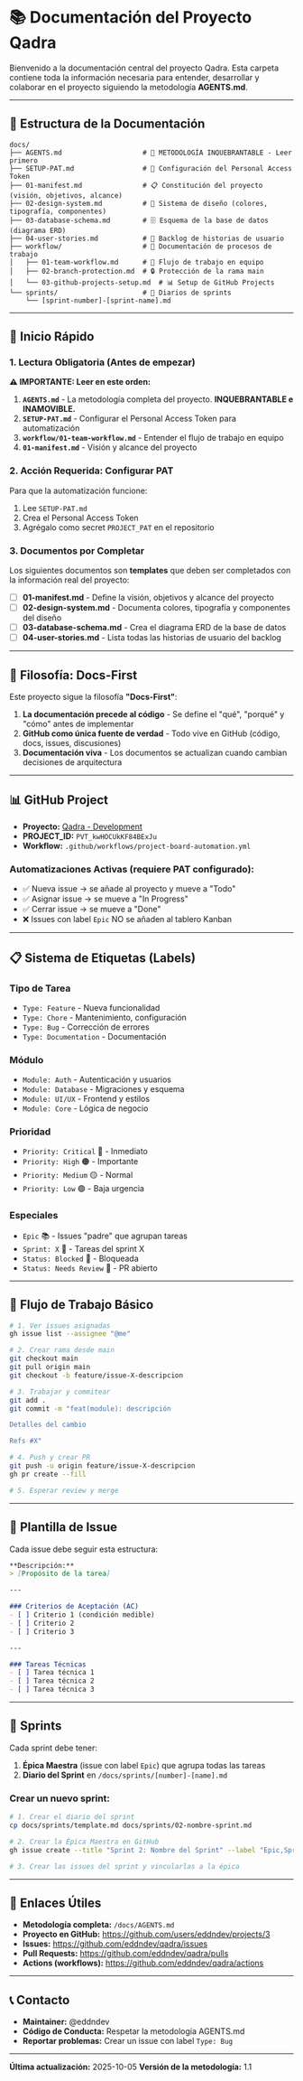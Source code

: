 # 📚 Documentación del Proyecto Qadra

Bienvenido a la documentación central del proyecto Qadra. Esta carpeta contiene toda la información necesaria para entender, desarrollar y colaborar en el proyecto siguiendo la metodología **AGENTS.md**.

---

## 📁 Estructura de la Documentación

```
docs/
├── AGENTS.md                    # 🔴 METODOLOGÍA INQUEBRANTABLE - Leer primero
├── SETUP-PAT.md                 # 🔑 Configuración del Personal Access Token
├── 01-manifest.md               # 📋 Constitución del proyecto (visión, objetivos, alcance)
├── 02-design-system.md          # 🎨 Sistema de diseño (colores, tipografía, componentes)
├── 03-database-schema.md        # 🗄️ Esquema de la base de datos (diagrama ERD)
├── 04-user-stories.md           # 📝 Backlog de historias de usuario
├── workflow/                    # 🔄 Documentación de procesos de trabajo
│   ├── 01-team-workflow.md      # 👥 Flujo de trabajo en equipo
│   ├── 02-branch-protection.md  # 🔒 Protección de la rama main
│   └── 03-github-projects-setup.md  # 📊 Setup de GitHub Projects
└── sprints/                     # 🚀 Diarios de sprints
    └── [sprint-number]-[sprint-name].md
```

---

## 🚀 Inicio Rápido

### 1. Lectura Obligatoria (Antes de empezar)

**⚠️ IMPORTANTE: Leer en este orden:**

1. **`AGENTS.md`** - La metodología completa del proyecto. **INQUEBRANTABLE e INAMOVIBLE.**
2. **`SETUP-PAT.md`** - Configurar el Personal Access Token para automatización
3. **`workflow/01-team-workflow.md`** - Entender el flujo de trabajo en equipo
4. **`01-manifest.md`** - Visión y alcance del proyecto

### 2. Acción Requerida: Configurar PAT

Para que la automatización funcione:
1. Lee `SETUP-PAT.md`
2. Crea el Personal Access Token
3. Agrégalo como secret `PROJECT_PAT` en el repositorio

### 3. Documentos por Completar

Los siguientes documentos son **templates** que deben ser completados con la información real del proyecto:

- [ ] **01-manifest.md** - Define la visión, objetivos y alcance del proyecto
- [ ] **02-design-system.md** - Documenta colores, tipografía y componentes del diseño
- [ ] **03-database-schema.md** - Crea el diagrama ERD de la base de datos
- [ ] **04-user-stories.md** - Lista todas las historias de usuario del backlog

---

## 🎯 Filosofía: Docs-First

Este proyecto sigue la filosofía **"Docs-First"**:

1. **La documentación precede al código** - Se define el "qué", "porqué" y "cómo" antes de implementar
2. **GitHub como única fuente de verdad** - Todo vive en GitHub (código, docs, issues, discusiones)
3. **Documentación viva** - Los documentos se actualizan cuando cambian decisiones de arquitectura

---

## 📊 GitHub Project

- **Proyecto:** [Qadra - Development](https://github.com/users/eddndev/projects/3)
- **PROJECT_ID:** `PVT_kwHOCUkKF84BExJu`
- **Workflow:** `.github/workflows/project-board-automation.yml`

### Automatizaciones Activas (requiere PAT configurado):

- ✅ Nueva issue → se añade al proyecto y mueve a "Todo"
- ✅ Asignar issue → se mueve a "In Progress"
- ✅ Cerrar issue → se mueve a "Done"
- ❌ Issues con label `Epic` NO se añaden al tablero Kanban

---

## 📋 Sistema de Etiquetas (Labels)

### Tipo de Tarea
- `Type: Feature` - Nueva funcionalidad
- `Type: Chore` - Mantenimiento, configuración
- `Type: Bug` - Corrección de errores
- `Type: Documentation` - Documentación

### Módulo
- `Module: Auth` - Autenticación y usuarios
- `Module: Database` - Migraciones y esquema
- `Module: UI/UX` - Frontend y estilos
- `Module: Core` - Lógica de negocio

### Prioridad
- `Priority: Critical` 🔴 - Inmediato
- `Priority: High` 🟠 - Importante
- `Priority: Medium` 🟡 - Normal
- `Priority: Low` 🟢 - Baja urgencia

### Especiales
- `Epic` 📚 - Issues "padre" que agrupan tareas
- `Sprint: X` 🚀 - Tareas del sprint X
- `Status: Blocked` 🚧 - Bloqueada
- `Status: Needs Review` 👀 - PR abierto

---

## 🔄 Flujo de Trabajo Básico

```bash
# 1. Ver issues asignadas
gh issue list --assignee "@me"

# 2. Crear rama desde main
git checkout main
git pull origin main
git checkout -b feature/issue-X-descripcion

# 3. Trabajar y commitear
git add .
git commit -m "feat(module): descripción

Detalles del cambio

Refs #X"

# 4. Push y crear PR
git push -u origin feature/issue-X-descripcion
gh pr create --fill

# 5. Esperar review y merge
```

---

## 📝 Plantilla de Issue

Cada issue debe seguir esta estructura:

```markdown
**Descripción:**
> [Propósito de la tarea]

---

### Criterios de Aceptación (AC)
- [ ] Criterio 1 (condición medible)
- [ ] Criterio 2
- [ ] Criterio 3

---

### Tareas Técnicas
- [ ] Tarea técnica 1
- [ ] Tarea técnica 2
- [ ] Tarea técnica 3
```

---

## 🚀 Sprints

Cada sprint debe tener:
1. **Épica Maestra** (issue con label `Epic`) que agrupa todas las tareas
2. **Diario del Sprint** en `/docs/sprints/[number]-[name].md`

### Crear un nuevo sprint:

```bash
# 1. Crear el diario del sprint
cp docs/sprints/template.md docs/sprints/02-nombre-sprint.md

# 2. Crear la Épica Maestra en GitHub
gh issue create --title "Sprint 2: Nombre del Sprint" --label "Epic,Sprint: 2"

# 3. Crear las issues del sprint y vincularlas a la épica
```

---

## 🔗 Enlaces Útiles

- **Metodología completa:** `/docs/AGENTS.md`
- **Proyecto en GitHub:** https://github.com/users/eddndev/projects/3
- **Issues:** https://github.com/eddndev/qadra/issues
- **Pull Requests:** https://github.com/eddndev/qadra/pulls
- **Actions (workflows):** https://github.com/eddndev/qadra/actions

---

## 📞 Contacto

- **Maintainer:** @eddndev
- **Código de Conducta:** Respetar la metodología AGENTS.md
- **Reportar problemas:** Crear un issue con label `Type: Bug`

---

**Última actualización:** 2025-10-05
**Versión de la metodología:** 1.1